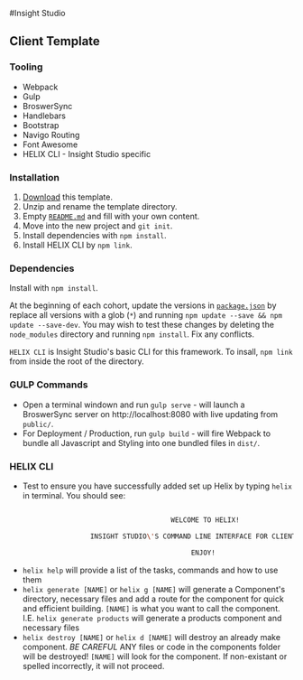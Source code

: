#Insight Studio

## Client Template

### Tooling
-   Webpack
-   Gulp
-   BroswerSync
-   Handlebars
-   Bootstrap
-   Navigo Routing
-   Font Awesome
-   HELIX CLI - Insight Studio specific

### Installation

1.  [Download](../../archive/master.zip) this template.
1.  Unzip and rename the template directory.
1.  Empty [`README.md`](README.md) and fill with your own content.
1.  Move into the new project and `git init`.
1.  Install dependencies with `npm install`.
1.  Install HELIX CLI by `npm link`.

### Dependencies

Install with `npm install`.

At the beginning of each cohort, update the versions in
[`package.json`](package.json) by replace all versions with a glob (`*`) and
running `npm update --save && npm update --save-dev`. You may wish to test these
changes by deleting the `node_modules` directory and running `npm install`.
Fix any conflicts.

`HELIX CLI` is Insight Studio's basic CLI for this framework. To insall, `npm link` from inside the root of the directory.

### GULP Commands
-   Open a terminal windown and run `gulp serve` - will launch a BroswerSync server on http://localhost:8080 with live updating from `public/`.
-   For Deployment / Production, run `gulp build` - will fire Webpack to bundle all Javascript and Styling into one bundled files in `dist/`.

### HELIX CLI
-   Test to ensure you have successfully added set up Helix by typing `helix` in terminal. You should see:

```sh

                                        WELCOME TO HELIX!

                    INSIGHT STUDIO\'S COMMAND LINE INTERFACE FOR CLIENT TEMPLATES.

                                             ENJOY!
```

-   `helix help` will provide a list of the tasks, commands and how to use them
-   `helix generate [NAME]` or `helix g [NAME]` will generate a Component's directory, necessary files and add a route for the component for quick and efficient building. `[NAME]` is what you want to call the component. I.E. `helix generate products` will generate a products component and necessary files
-   `helix destroy [NAME]` or `helix d [NAME]` will destroy an already make component. *BE CAREFUL* ANY files or code in the components folder will be destroyed! `[NAME]` will look for the component. If non-existant or spelled incorrectly, it will not proceed. 

<!-- ### File Structure

The framework utilizes the component based approached. All of the components can be found in `app/`.

All files that consist of `app.<%something%>.ext` are part of the application component. Consider this to be the global level of the application. This includes any navigation or application wide functionality. Sub-directories in `app/` are both views along with components. -->

